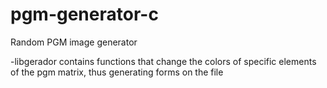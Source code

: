 # pgm-generator-c
Random PGM image generator

-libgerador contains functions that change the colors of specific elements of the pgm matrix, thus generating forms on the file 